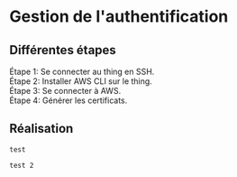 # Gestion de l'authentification

## Différentes étapes

Étape 1: Se connecter au thing en SSH. </br>
Étape 2: Installer AWS CLI sur le thing. </br>
Étape 3: Se connecter à AWS. </br>
Étape 4: Générer les certificats. </br>

## Réalisation


```
test
```

```
test 2
```
